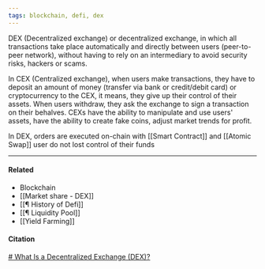 ```yaml
---
tags: blockchain, defi, dex
---
```


DEX (Decentralized exchange) or decentralized exchange, in which all transactions take place automatically and directly between users (peer-to-peer network), without having to rely on an intermediary to avoid security risks, hackers or scams.

In CEX (Centralized exchange), when users make transactions, they have to deposit an amount of money (transfer via bank or credit/debit card) or cryptocurrency to the CEX, it means, they give up their control of their assets. When users withdraw, they ask the exchange to sign a transaction on their behalves. CEXs have the ability to manipulate and use users' assets, have the ability to create fake coins, adjust market trends for profit.

In DEX, orders are executed on-chain with [[Smart Contract]] and [[Atomic Swap]]
user do not lost control of their funds

---

#### Related
- Blockchain
- [[Market share - DEX]]
- [[¶ History of Defi]]
- [[¶ Liquidity Pool]]
- [[Yield Farming]]

#### Citation
[# What Is a Decentralized Exchange (DEX)?](https://academy.binance.com/en/articles/what-is-a-decentralized-exchange-dex)